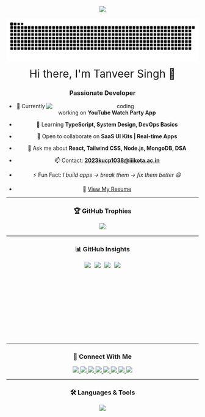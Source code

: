 
<!-- Typing Animation -->
<p align="center">
  <img src="https://readme-typing-svg.herokuapp.com?font=Fira+Code&size=24&pause=1000&color=36BCF7&center=true&vCenter=true&width=435&lines=Tech-E;Full-stack+Builder;Loves+Real-World+Apps;Learning+Never+Stops!" />
</p>

<p align = "center">
	<img src = "https://github.com/7oSkaaa/7oSkaaa/blob/output/github-contribution-grid-snake.svg?" alt = "Snake Game"/>
</p>

<div align="center">
<span style="font-size: 2em;">Hi there, I'm Tanveer Singh <span style="display:inline-block; animation:wave 2s infinite;">👋</span></span>

<style>
@keyframes wave {
  0% { transform: rotate( 0.0deg) }
 10% { transform: rotate(14.0deg) }
 20% { transform: rotate(-8.0deg) }
 30% { transform: rotate(14.0deg) }
 40% { transform: rotate(-4.0deg) }
 50% { transform: rotate(10.0deg) }
 60% { transform: rotate( 0.0deg) }
100% { transform: rotate( 0.0deg) }
}
</style>

<h3>Passionate Developer</h3>

<p>
<img align="right" src="https://cdn.dribbble.com/users/1162077/screenshots/3848914/programmer.gif" alt="coding" width="400"/>
</p>

- 🚀 Currently working on **YouTube Watch Party App**

- 🌱 Learning **TypeScript, System Design, DevOps Basics**

- 🤝 Open to collaborate on **SaaS UI Kits | Real-time Apps**

- 💬 Ask me about **React, Tailwind CSS, Node.js, MongoDB, DSA**

- 📫 Contact: **2023kucp1038@iiikota.ac.in**

- ⚡ Fun Fact: *I build apps → break them → fix them better 😄*

- 📄 [View My Resume](https://tanveersinghresume.tiiny.site)


---

<!-- GitHub Trophies -->
<h3 align="center">🏆 GitHub Trophies</h3>
<p align="center">
  <img src="https://github-profile-trophy.vercel.app/?username=tanveersingh005&theme=gruvbox&margin-w=15&margin-h=15" />
</p>

---

<!-- GitHub Stats -->
<h3 align="center">📊 GitHub Insights</h3>

<div align="center" style="display: flex; flex-wrap: wrap; justify-content: center; gap: 10px;">

  <!-- GitHub Stats -->
  <img src="https://github-readme-stats.vercel.app/api?username=tanveersingh005&show_icons=true&theme=tokyonight&locale=en&hide=stars&count_private=true&custom_title=My+GitHub+Statistics" height="200px"/>

  <!-- Top Languages -->
  <img src="https://github-readme-stats.vercel.app/api/top-langs?username=tanveersingh005&show_icons=true&locale=en&layout=compact&theme=tokyonight&langs_count=6&custom_title=My+Programming+Languages" height="200px"/>

  <!-- Productive Time (No breakage) -->
  <img src="https://github-profile-summary-cards.vercel.app/api/cards/productive-time?username=tanveersingh005&theme=tokyonight&utcOffset=8" height="200px"/>

  <!-- GitHub Streak Stats (100% Working Mirror) -->
  <img src="https://streak-stats.demolab.com/?user=tanveersingh005&theme=tokyonight&hide_border=true" height="200px"/>
</div>





---

<!-- Connect With Me -->
<h3 align="center">📲 Connect With Me</h3>
<p align="center">
  <a href="https://www.linkedin.com/in/tanveer-singh005/" target="_blank">
    <img src="https://img.icons8.com/color/48/000000/linkedin.png" width="40" />
  </a>
  <a href="https://www.instagram.com/itztanveer_singh411/" target="_blank">
    <img src="https://img.icons8.com/fluency/48/000000/instagram-new.png" width="40" />
  </a>
  <a href="https://www.codechef.com/users/tani_chef005" target="_blank">
    <img src="https://img.icons8.com/ios-filled/50/000000/codechef.png" width="40"/>
  </a>
  <a href="https://www.hackerrank.com/profile/2023kucp1038" target="_blank">
    <img src="https://cdn.iconscout.com/icon/free/png-256/hackerrank-3628885-3030004.png" width="40"/>
  </a>
  <a href="https://codeforces.com/profile/tanveersingh005" target="_blank">
    <img src="https://img.icons8.com/external-tal-revivo-color-tal-revivo/48/external-codeforces-programming-competitions-and-contests-programming-community-logo-color-tal-revivo.png" width="40"/>
  </a>
  <a href="https://leetcode.com/u/harrykaler_005/" target="_blank">
    <img src="https://img.icons8.com/external-tal-revivo-shadow-tal-revivo/48/external-level-up-your-coding-skills-and-quickly-land-a-job-logo-shadow-tal-revivo.png" width="40"/>
  </a>
  <a href="https://www.geeksforgeeks.org/user/2023kuc61jq/" target="_blank">
    <img src="https://img.icons8.com/color/48/000000/GeeksforGeeks.png" width="40"/>
  </a>
  <a href="https://discord.gg/1356603369342500886/1356603369858273513" target="_blank">
    <img src="https://img.icons8.com/color/48/000000/discord--v2.png" width="40"/>
  </a>
</p>

---

<!-- Languages & Tools -->
<h3 align="center">🛠️ Languages & Tools</h3>
<p align="center">
  <img src="https://skillicons.dev/icons?i=react,nodejs,express,tailwind,typescript,js,html,css,mongodb,mysql,postgresql,git,github,figma,java,python,go,graphql,postman,nginx" />
</p>
